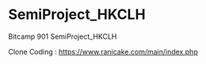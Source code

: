 # SemiProject_HKCLH
Bitcamp 901 SemiProject_HKCLH

Clone Coding : https://www.ranicake.com/main/index.php
